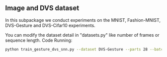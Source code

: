   ## Image and DVS dataset
In this subpackage we conduct experiments on the MNIST, Fashion-MNIST, DVS-Gesture and DVS-Cifar10 experiments.

You can modify the dataset detail in "datasets.py" like number of frames or sequence length.
Code Running: 
  ```bash
python train_gesture_dvs_snn.py --dataset DVS-Gesture --parts 28 --batch_size 32 --nhid 512 --lr 3e-3 --when 20 30 --epochs 100 --optim Adamax --log-interval 8
  ```
